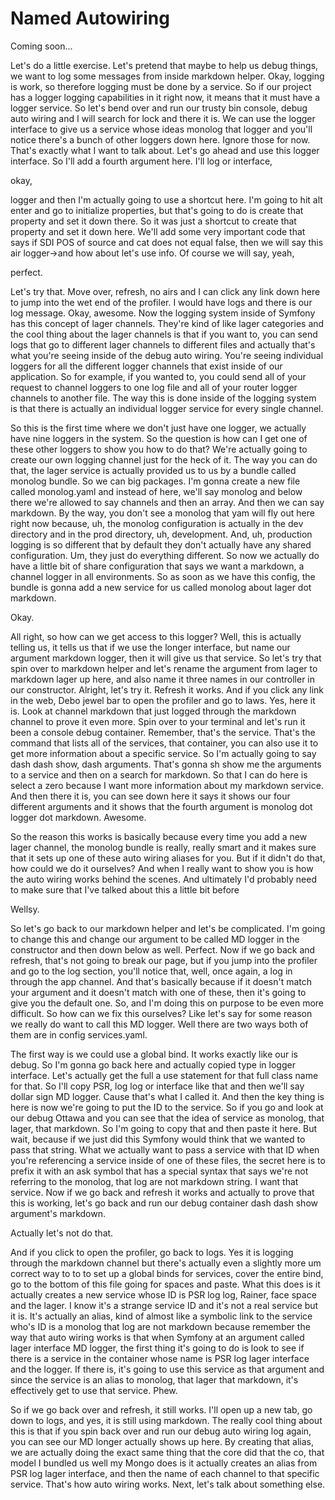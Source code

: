 # Named Autowiring

Coming soon...

Let's do a little exercise. Let's pretend that maybe to help us debug things, we want
to log some messages from inside markdown helper. Okay, logging is work, so therefore
logging must be done by a service. So if our project has a logger logging
capabilities in it right now, it means that it must have a logger service. So let's
bend over and run our trusty bin console, debug auto wiring and I will search for
lock and there it is. We can use the logger interface to give us a service whose
ideas monolog that logger and you'll notice there's a bunch of other loggers down
here. Ignore those for now. That's exactly what I want to talk about. Let's go ahead
and use this logger interface. So I'll add a fourth argument here. I'll log or
interface,

okay,

logger and then I'm actually going to use a shortcut here. I'm going to hit alt enter
and go to initialize properties, but that's going to do is create that property and
set it down there. So it was just a shortcut to create that property and set it down
here. We'll add some very important code that says if SDI POS of source and cat does
not equal false, then we will say this air logger->and how about let's use info. Of
course we will say, yeah,

perfect.

Let's try that. Move over, refresh, no airs and I can click any link down here to
jump into the wet end of the profiler. I would have logs and there is our log
message. Okay, awesome. Now the logging system inside of Symfony has this concept of
lager channels. They're kind of like lager categories and the cool thing about the
lager channels is that if you want to, you can send logs that go to different lager
channels to different files and actually that's what you're seeing inside of the
debug auto wiring. You're seeing individual loggers for all the different logger
channels that exist inside of our application. So for example, if you wanted to, you
could send all of your request to channel loggers to one log file and all of your
router logger channels to another file. The way this is done inside of the logging
system is that there is actually an individual logger service for every single
channel.

So this is the first time where we don't just have one logger, we actually have nine
loggers in the system. So the question is how can I get one of these other loggers to
show you how to do that? We're actually going to create our own logging channel just
for the heck of it. The way you can do that, the lager service is actually provided
us to us by a bundle called monolog bundle. So we can big packages. I'm gonna create
a new file called monolog.yaml and instead of here, we'll say monolog and below there
we're allowed to say channels and then an array. And then we can say markdown. By the
way, you don't see a monolog that yam will fly out here right now because, uh, the
monolog configuration is actually in the dev directory and in the prod directory, uh,
development. And, uh, production logging is so different that by default they don't
actually have any shared configuration. Um, they just do everything different. So now
we actually do have a little bit of share configuration that says we want a markdown,
a channel logger in all environments. So as soon as we have this config, the bundle
is gonna add a new service for us called monolog about lager dot markdown.

Okay.

All right, so how can we get access to this logger? Well, this is actually telling
us, it tells us that if we use the longer interface, but name our argument markdown
logger, then it will give us that service. So let's try that spin over to markdown
helper and let's rename the argument from lager to markdown lager up here, and also
name it three names in our controller in our constructor. Alright, let's try it.
Refresh it works. And if you click any link in the web, Debo jewel bar to open the
profiler and go to laws. Yes, here it is. Look at channel markdown that just logged
through the markdown channel to prove it even more. Spin over to your terminal and
let's run it been a console debug container. Remember, that's the service. That's the
command that lists all of the services, that container, you can also use it to get
more information about a specific service. So I'm actually going to say dash dash
show, dash arguments. That's gonna sh show me the arguments to a service and then on
a search for markdown. So that I can do here is select a zero because I want more
information about my markdown service. And then there it is, you can see down here it
says it shows our four different arguments and it shows that the fourth argument is
monolog dot logger dot markdown. Awesome.

So the reason this works is basically because every time you add a new lager channel,
the monolog bundle is really, really smart and it makes sure that it sets up one of
these auto wiring aliases for you. But if it didn't do that, how could we do it
ourselves? And when I really want to show you is how the auto wiring works behind the
scenes. And ultimately I'd probably need to make sure that I've talked about this a
little bit before

Wellsy.

So let's go back to our markdown helper and let's be complicated. I'm going to change
this and change our argument to be called MD logger in the constructor and then down
below as well. Perfect. Now if we go back and refresh, that's not going to break our
page, but if you jump into the profiler and go to the log section, you'll notice
that, well, once again, a log in through the app channel. And that's basically
because if it doesn't match your argument and it doesn't match with one of these,
then it's going to give you the default one. So, and I'm doing this on purpose to be
even more difficult. So how can we fix this ourselves? Like let's say for some reason
we really do want to call this MD logger. Well there are two ways both of them are in
config services.yaml.

The first way is we could use a global bind. It works exactly like our is debug. So
I'm gonna go back here and actually copied type in logger interface. Let's actually
get the full a use statement for that full class name for that. So I'll copy PSR, log
log or interface like that and then we'll say dollar sign MD logger. Cause that's
what I called it. And then the key thing is here is now we're going to put the ID to
the service. So if you go and look at our debug Ottawa and you can see that the idea
of service as monolog, that lager, that markdown. So I'm going to copy that and then
paste it here. But wait, because if we just did this Symfony would think that we
wanted to pass that string. What we actually want to pass a service with that ID when
you're referencing a service inside of one of these files, the secret here is to
prefix it with an ask symbol that has a special syntax that says we're not referring
to the monolog, that log are not markdown string. I want that service. Now if we go
back and refresh it works and actually to prove that this is working, let's go back
and run our debug container dash dash show argument's markdown.

Actually let's not do that.

And if you click to open the profiler, go back to logs. Yes it is logging through the
markdown channel but there's actually even a slightly more um correct way to to to
set up a global binds for services, cover the entire bind, go to the bottom of this
file going for spaces and paste. What this does is it actually creates a new service
whose ID is PSR log log, Rainer, face space and the lager. I know it's a strange
service ID and it's not a real service but it is. It's actually an alias, kind of
almost like a symbolic link to the service who's ID is a monolog that log are not
markdown because remember the way that auto wiring works is that when Symfony at an
argument called lager interface MD logger, the first thing it's going to do is look
to see if there is a service in the container whose name is PSR log lager interface
and the logger. If there is, it's going to use this service as that argument and
since the service is an alias to monolog, that lager that markdown, it's effectively
get to use that service. Phew.

So if we go back over and refresh, it still works. I'll open up a new tab, go down to
logs, and yes, it is still using markdown. The really cool thing about this is that
if you spin back over and run our debug auto wiring log again, you can see our MD
longer actually shows up here. By creating that alias, we are actually doing the
exact same thing that the core did that the co, that model I bundled us well my Mongo
does is it actually creates an alias from PSR log lager interface, and then the name
of each channel to that specific service. That's how auto wiring works. Next, let's
talk about something else.


